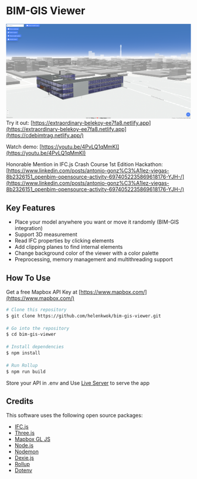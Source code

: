 # BIM-GIS Viewer

![img](BIM-GIS.png)
Try it out: [https://extraordinary-belekoy-ee7fa8.netlify.app](https://extraordinary-belekoy-ee7fa8.netlify.app](https://cdebimtrag.netlify.app/)

Watch demo: [https://youtu.be/4PvLQ1qMmKI](https://youtu.be/4PvLQ1qMmKI)

Honorable Mention in IFC.js Crash Course 1st Edition Hackathon: [https://www.linkedin.com/posts/antonio-gonz%C3%A1lez-viegas-8b2326151_openbim-opensource-activity-6974052235869618176-YJH-/](https://www.linkedin.com/posts/antonio-gonz%C3%A1lez-viegas-8b2326151_openbim-opensource-activity-6974052235869618176-YJH-/)

## Key Features

- Place your model anywhere you want or move it randomly (BIM-GIS integration)
- Support 3D measurement
- Read IFC properties by clicking elements
- Add clipping planes to find internal elements
- Change background color of the viewer with a color palette
- Preprocessing, memory management and multithreading support

## How To Use

Get a free Mapbox API Key at [https://www.mapbox.com/](https://www.mapbox.com/)

```bash
# Clone this repository
$ git clone https://github.com/helenkwok/bim-gis-viewer.git

# Go into the repository
$ cd bim-gis-viewer

# Install dependencies
$ npm install

# Run Rollup
$ npm run build
```

Store your API in .env and Use [Live Server](https://marketplace.visualstudio.com/items?itemName=ritwickdey.LiveServer) to serve the app

## Credits

This software uses the following open source packages:

- [IFC.js](https://ifcjs.github.io/info/)
- [Three.js](https://threejs.org/)
- [Mapbox GL JS](https://www.mapbox.com/mapbox-gljs)
- [Node.js](https://nodejs.org/)
- [Nodemon](https://nodemon.io/)
- [Dexie.js](https://dexie.org/)
- [Rollup](https://rollupjs.org/guide/en/)
- [Dotenv](https://dotenv.org/)
